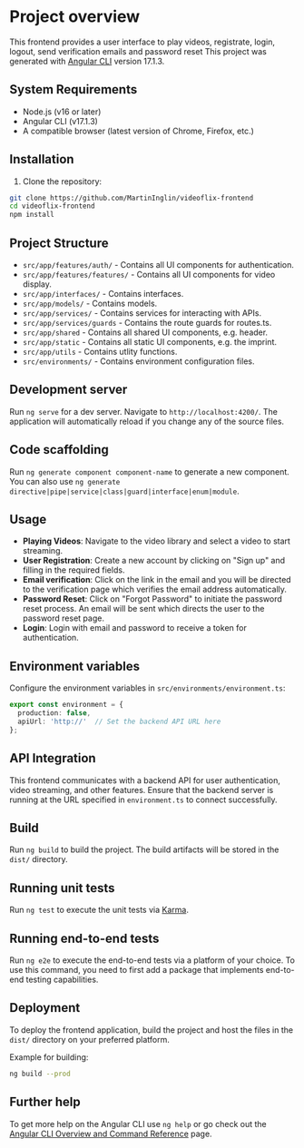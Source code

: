 # Project overview

This frontend provides a user interface to play videos, registrate, login, logout, send verification emails and password reset
This project was generated with [Angular CLI](https://github.com/angular/angular-cli) version 17.1.3.


## System Requirements

- Node.js (v16 or later)
- Angular CLI (v17.1.3)
- A compatible browser (latest version of Chrome, Firefox, etc.)


## Installation

1. Clone the repository:

```bash
git clone https://github.com/MartinInglin/videoflix-frontend
cd videoflix-frontend
npm install
```


## Project Structure

- `src/app/features/auth/` - Contains all UI components for authentication.
- `src/app/features/features/` - Contains all UI components for video display.
- `src/app/interfaces/` - Contains interfaces.
- `src/app/models/` - Contains models.
- `src/app/services/` - Contains services for interacting with APIs.
- `src/app/services/guards` - Contains the route guards for routes.ts.
- `src/app/shared` - Contains all shared UI components, e.g. header.
- `src/app/static` - Contains all static UI components, e.g. the imprint.
- `src/app/utils` - Contains utlity functions.
- `src/environments/` - Contains environment configuration files.


## Development server

Run `ng serve` for a dev server. Navigate to `http://localhost:4200/`. The application will automatically reload if you change any of the source files.


## Code scaffolding

Run `ng generate component component-name` to generate a new component. You can also use `ng generate directive|pipe|service|class|guard|interface|enum|module`.


## Usage

- **Playing Videos**: Navigate to the video library and select a video to start streaming.
- **User Registration**: Create a new account by clicking on "Sign up" and filling in the required fields.
- **Email verification**: Click on the link in the email and you will be directed to the verification page which verifies the email address automatically.
- **Password Reset**: Click on "Forgot Password" to initiate the password reset process. An email will be sent which directs the user to the password reset page.
- **Login**: Login with email and password to receive a token for authentication.


## Environment variables

Configure the environment variables in `src/environments/environment.ts`:

```typescript
export const environment = {
  production: false,
  apiUrl: 'http://'  // Set the backend API URL here
};
```

## API Integration

This frontend communicates with a backend API for user authentication, video streaming, and other features.
Ensure that the backend server is running at the URL specified in `environment.ts` to connect successfully.


## Build

Run `ng build` to build the project. The build artifacts will be stored in the `dist/` directory.


## Running unit tests

Run `ng test` to execute the unit tests via [Karma](https://karma-runner.github.io).


## Running end-to-end tests

Run `ng e2e` to execute the end-to-end tests via a platform of your choice. To use this command, you need to first add a package that implements end-to-end testing capabilities.


## Deployment

To deploy the frontend application, build the project and host the files in the `dist/` directory on your preferred platform.

Example for building:
```bash
ng build --prod
```

## Further help

To get more help on the Angular CLI use `ng help` or go check out the [Angular CLI Overview and Command Reference](https://angular.io/cli) page.
